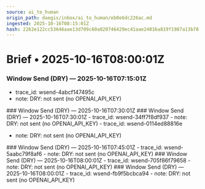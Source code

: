 ```yaml
---
source: ai_to_human
origin_path: daegis/inbox/ai_to_human/eb0e6dc226ac.md
ingested: 2025-10-16T08:15:01Z
hash: 2262e122cc53646aae13d709c60a020746429ec41aae24016a819f1987a13b78
---
```

# Brief • 2025-10-16T08:00:01Z

### Window Send (DRY) — 2025-10-16T07:15:01Z
- trace_id: wsend-4abcf147495c
- note: DRY: not sent (no OPENAI_API_KEY)

<bundle snapshot omitted>
### Window Send (DRY) — 2025-10-16T07:30:01Z
### Window Send (DRY) — 2025-10-16T07:30:01Z
- trace_id: wsend-34ff7f8df937
- note: DRY: not sent (no OPENAI_API_KEY)
- trace_id: wsend-0114ed88816e

- note: DRY: not sent (no OPENAI_API_KEY)

<bundle snapshot omitted>
<bundle snapshot omitted>
### Window Send (DRY) — 2025-10-16T07:45:01Z
- trace_id: wsend-5aabc79f8af6
- note: DRY: not sent (no OPENAI_API_KEY)

<bundle snapshot omitted>
### Window Send (DRY) — 2025-10-16T08:00:01Z
- trace_id: wsend-705f86f79658
- note: DRY: not sent (no OPENAI_API_KEY)

<bundle snapshot omitted>
### Window Send (DRY) — 2025-10-16T08:00:01Z
- trace_id: wsend-fb9f5bcbca94
- note: DRY: not sent (no OPENAI_API_KEY)

<bundle snapshot omitted>

